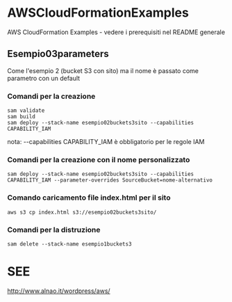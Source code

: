 # AWSCloudFormationExamples
AWS CloudFormation Examples - vedere i prerequisiti nel README generale

## Esempio03parameters
Come l'esempio 2 (bucket S3 con sito) ma il nome è passato come parametro con un default

### Comandi per la creazione

```
sam validate
sam build
sam deploy --stack-name esempio02buckets3sito --capabilities CAPABILITY_IAM

```
nota: --capabilities CAPABILITY_IAM è obbligatorio per le regole IAM

### Comandi per la creazione con il nome personalizzato

```
sam deploy --stack-name esempio02buckets3sito --capabilities CAPABILITY_IAM --parameter-overrides SourceBucket=nome-alternativo

```
### Comando caricamento file index.html per il sito
```
aws s3 cp index.html s3://esempio02buckets3sito/
```
### Comandi per la distruzione
```
sam delete --stack-name esempio1buckets3
```


# SEE
http://www.alnao.it/wordpress/aws/


